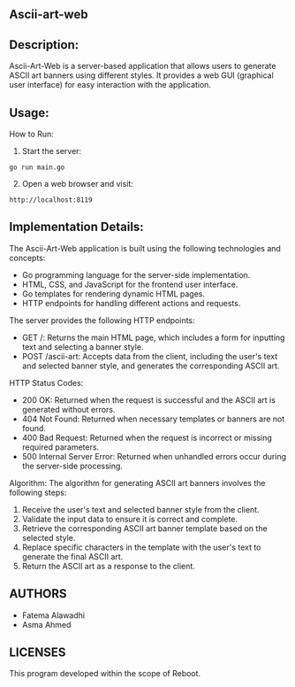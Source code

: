 ## Ascii-art-web

## Description:
Ascii-Art-Web is a server-based application that allows users to generate ASCII art banners using different styles. It provides a web GUI (graphical user interface) for easy interaction with the application.

## Usage: 
How to Run: 
1. Start the server: 
```
go run main.go
```
2. Open a web browser and visit:
```
http://localhost:8119
```

## Implementation Details:
The Ascii-Art-Web application is built using the following technologies and concepts:
- Go programming language for the server-side implementation.
- HTML, CSS, and JavaScript for the frontend user interface.
- Go templates for rendering dynamic HTML pages.
- HTTP endpoints for handling different actions and requests.

The server provides the following HTTP endpoints:
- GET /: Returns the main HTML page, which includes a form for inputting text and selecting a banner style.
- POST /ascii-art: Accepts data from the client, including the user's text and selected banner style, and generates the corresponding ASCII art.

HTTP Status Codes:
- 200 OK: Returned when the request is successful and the ASCII art is generated without errors.
- 404 Not Found: Returned when necessary templates or banners are not found.
- 400 Bad Request: Returned when the request is incorrect or missing required parameters.
- 500 Internal Server Error: Returned when unhandled errors occur during the server-side processing.

Algorithm:
The algorithm for generating ASCII art banners involves the following steps:
1. Receive the user's text and selected banner style from the client.
2. Validate the input data to ensure it is correct and complete.
3. Retrieve the corresponding ASCII art banner template based on the selected style.
4. Replace specific characters in the template with the user's text to generate the final ASCII art.
5. Return the ASCII art as a response to the client.

## AUTHORS

* Fatema Alawadhi
* Asma Ahmed


## LICENSES
This program developed within the scope of Reboot.